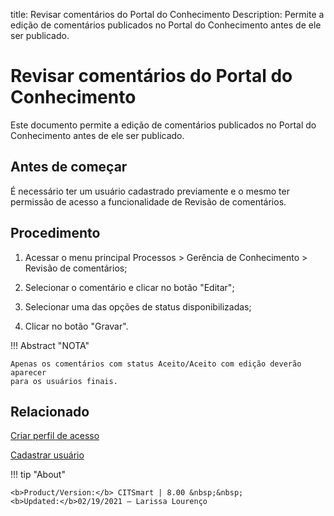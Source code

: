 title:  Revisar comentários do Portal do Conhecimento
Description: Permite a edição de comentários publicados no Portal do Conhecimento antes de ele ser publicado. 
# Revisar comentários do Portal do Conhecimento

Este documento permite a edição de comentários publicados no Portal do Conhecimento antes de ele ser publicado.

Antes de começar
----------------

É necessário ter um usuário cadastrado previamente e o mesmo ter permissão de
acesso a funcionalidade de Revisão de comentários.

Procedimento
------------

1.  Acessar o menu principal Processos \> Gerência de Conhecimento \> Revisão de
    comentários;

2.  Selecionar o comentário e clicar no botão "Editar";

3.  Selecionar uma das opções de status disponibilizadas;

4.  Clicar no botão "Gravar".

!!! Abstract "NOTA"
    
    Apenas os comentários com status Aceito/Aceito com edição deverão aparecer
    para os usuários finais.
    
Relacionado
----------------

[Criar perfil de acesso](/pt-br/citsmart-platform-8/initial-settings/access-settings/profile/create-profile-access.html)

[Cadastrar usuário](/pt-br/citsmart-platform-8/initial-settings/access-settings/user/users.html)    

!!! tip "About"

    <b>Product/Version:</b> CITSmart | 8.00 &nbsp;&nbsp;
    <b>Updated:</b>02/19/2021 – Larissa Lourenço

